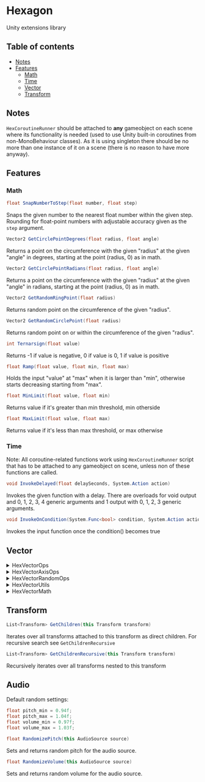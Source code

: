 # Hexagon

Unity extensions library

## Table of contents

- [Notes](#Notes)
- [Features](#Features)
    * [Math](#Math)
    * [Time](#Time)
    * [Vector](#Vector)
    * [Transform](#Transform)

## Notes

```HexCoroutineRunner``` should be attached to **any** gameobject on each scene where its functionality is needed (used to use Unity built-in coroutines from non-MonoBehaviour classes). As it is using singleton there should be no more than one instance of it on a scene (there is no reason to have more anyway).

## Features

### Math

```csharp 
float SnapNumberToStep(float number, float step)
```
Snaps the given number to the nearest float number within the given step. Rounding for float-point numbers with adjustable accuracy given as the ```step``` argument.

```csharp
Vector2 GetCirclePointDegrees(float radius, float angle)
```
Returns a point on the circumference with the given "radius" at the given "angle" in degrees, starting at the point (radius, 0) as in math.

```csharp
Vector2 GetCirclePointRadians(float radius, float angle)
```
Returns a point on the circumference with the given "radius" at the given "angle" in radians, starting at the point (radius, 0) as in math.

```csharp
Vector2 GetRandomRingPoint(float radius)
```
Returns random point on the circumference of the given "radius".

```csharp
Vector2 GetRandomCirclePoint(float radius)
```
Returns random point on or within the circumference of the given "radius".

```csharp
int Ternarsign(float value)
```
Returns -1 if value is negative, 0 if value is 0, 1 if value is positive

```csharp
float Ramp(float value, float min, float max)
```
Holds the input "value" at "max" when it is larger than "min", otherwise starts decreasing starting from "max".

```csharp
float MinLimit(float value, float min)
```
Returns value if it's greater than min threshold, min otherside

```csharp
float MaxLimit(float value, float max)
```
Returns value if it's less than max threshold, or max otherwise

### Time

Note: All coroutine-related functions work using ```HexCoroutineRunner``` script that has to be attached to any gameobject on scene, unless non of these functions are called.

```csharp
void InvokeDelayed(float delaySeconds, System.Action action)
```
Invokes the given function with a delay. There are overloads for void output and 0, 1, 2, 3, 4 generic arguments and 1 output with 0, 1, 2, 3 generic arguments.

```csharp
void InvokeOnCondition(System.Func<bool> condition, System.Action action)
```
Invokes the input function once the condition() becomes true

## Vector

<details>
<summary>HexVectorOps</summary>

### Overview
These functions perform element-wise arithmetic operations on vectors - multiplication, division, and taking absolute values. They work on `Vector3`, `Vector3Int`, `Vector2`, and `Vector2Int` types.

### Multiply (Element-wise)
```csharp
Vector3 Multiply(this Vector3 a, Vector3 b)
Vector3Int Multiply(this Vector3Int a, Vector3Int b)
Vector2 Multiply(this Vector2 a, Vector2 b)
Vector2Int Multiply(this Vector2Int a, Vector2Int b)
```
Multiplies each component of the first vector by the corresponding component of the second vector, returning a new vector with the result.

### Divide (Element-wise)
```csharp
Vector3 Divide(this Vector3 a, Vector3 b)
Vector3Int Divide(this Vector3Int a, Vector3Int b)
Vector2 Divide(this Vector2 a, Vector2 b)
Vector2Int Divide(this Vector2Int a, Vector2Int b)
```
Divides each component of the first vector by the corresponding component of the second vector, returning a new vector with the result.  
> **Remarks:** Not safe from division by zero

### Abs (Per component)
```csharp
Vector3 Abs(this Vector3 vector)
Vector3Int Abs(this Vector3Int vector)
Vector2 Abs(this Vector2 vector)
Vector2Int Abs(this Vector2Int vector)
```
Returns a new vector where each component is the absolute value of the corresponding component in the original vector.

</details>

<details>
<summary>HexVectorAxisOps</summary>

### Overview
These functions allow inline manipulation of individual components of vectors. They provide a way to set values for individual axes (X, Y, Z).

### Set Axis Value
```csharp
void SetX(this ref Vector3 vector, float x)
void SetY(this ref Vector3 vector, float y)
void SetZ(this ref Vector3 vector, float z)
void SetX(this ref Vector3Int vector, int x)
void SetY(this ref Vector3Int vector, int y)
void SetZ(this ref Vector3Int vector, int z)
void SetX(this ref Vector2 vector, float x)
void SetY(this ref Vector2 vector, float y)
void SetX(this ref Vector2Int vector, int x)
void SetY(this ref Vector2Int vector, int y)
```
Directly modify a specific component (X, Y, or Z) of the given vector.

### With Axis Value
```csharp
Vector3 WithX(this Vector3 vector, float x)
Vector3 WithY(this Vector3 vector, float y)
Vector3 WithZ(this Vector3 vector, float z)
Vector3Int WithX(this Vector3Int vector, int x)
Vector3Int WithY(this Vector3Int vector, int y)
Vector3Int WithZ(this Vector3Int vector, int z)
Vector2 WithX(this Vector2 vector, float x)
Vector2 WithY(this Vector2 vector, float y)
Vector2Int WithX(this Vector2Int vector, int x)
Vector2Int WithY(this Vector2Int vector, int y)
```
Create a new vector where the specified component is replaced with the given value, keeping the original vector object unchanged.

### Null Z
```csharp
Vector3 NullZ(this Vector3 vector)
```
A shortcut for ```WithZ(0)```

</details>

<details>
<summary>HexVectorRandomOps</summary>

### Random Vectors
```csharp
Vector3 Random3D()
Vector2 Random2D()
```
Generates a random vector where each component is a random float value between -1 and 1.

</details>

<details>
<summary>HexVectorUtils</summary>

### Conversion
```csharp
Color VectorToColor(this Vector3 vector, float a = 1.0f)
Vector3 ColorToVector(this Color color)
Vector2 ConvertTo2D(this Vector3 vector3)
Vector2 ConvertTo2D(this Vector2Int vector2Int)
Vector3 ConvertTo3D(this Vector2 vector2)
Vector3 ConvertTo3D(this Vector3Int vector3Int)
```
- `VectorToColor`: Converts a `Vector3` to a `Color`, mapping the vector's components to RGB channels, and optionally setting the alpha channel.
- `ColorToVector`: Converts a `Color` back to a `Vector3`, using the RGB values.

```csharp
Vector2Int RoundToInt(this Vector2 vector2)
Vector3Int RoundToInt(this Vector3 vector3)
Vector2Int CeilToInt(this Vector2 vector2)
Vector3Int CeilToInt(this Vector3 vector3)
Vector2Int FloorToInt(this Vector2 vector2)
Vector3Int FloorToInt(this Vector3 vector3)
```
Convert VectorN to VectorNInt

### Distance Calculation
```csharp
float SqrDistance(this Vector2 a, Vector2 b)
float SqrDistance(this Vector2Int a, Vector2Int b)
float SqrDistance(this Vector3 a, Vector3 b)
float SqrDistance(this Vector3Int a, Vector3Int b)
float SqrDistanceXY(this Vector3 a, Vector3 b)
```
Calculates the squared distance between two vectors. `SqrDistanceXY` calculates squared distance on XY plane.

### Comparison
```csharp
bool NearlyEquals(this Vector3 a, Vector3 b, double inaccuracy = 1.0E-7)
bool NearlyEquals(this Vector2 a, Vector2 b, double inaccuracy = 1.0E-7)
```
Checks if two vectors are nearly equal, allowing for a small tolerance (inaccuracy) to account for floating-point precision errors.

### Rotation
```csharp
Vector2 Rotate(this Vector2 vector, float degrees)
```
Rotates the given ```Vector2``` by the given degree and returns the result without changing original vector.

</details>

<details>
<summary>HexVectorMath</summary>

```csharp
Vector2 Clamp01(this Vector2 vector)
```
Clamps the given ```Vector2``` to 0.0 - 1.0 range

```csharp
Vector3 Clamp01(this Vector3 vector)
```
Clamps the given ```Vector3``` to 0.0 - 1.0 range

</details>

## Transform

```csharp
List<Transform> GetChildren(this Transform transform)
```
Iterates over all transforms attached to this transform as direct children. For recursive search see ```GetChildrenRecursive```

```csharp
List<Transform> GetChildrenRecursive(this Transform transform)
```
Recursively iterates over all transforms nested to this transform

## Audio

Default random settings:
```csharp
float pitch_min = 0.94f;
float pitch_max = 1.04f;
float volume_min = 0.97f;
float volume_max = 1.03f;
```

```csharp
float RandomizePitch(this AudioSource source)
```
Sets and returns random pitch for the audio source.

```csharp
float RandomizeVolume(this AudioSource source)
```
Sets and returns random volume for the audio source.